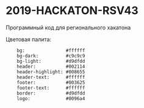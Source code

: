 # 2019-HACKATON-RSV43
Программный код для регионального хакатона

Цветовая палита:
~~~~
    bg:               #ffffff
    bg-dark:          #c9c9c9
    bg-light:         #d9dfdd
    header:           #002114
    header-highlight: #008655
    header-text:      #ffffff
    footer:           #003625
    footer-text:      #ffffff
    border:           #d9dfdd
    logo:             #0096a4
~~~~

